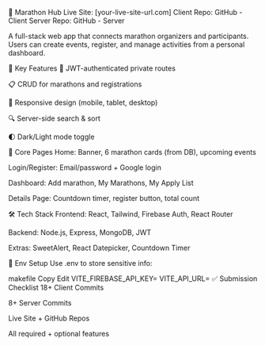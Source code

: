🏃 Marathon Hub
Live Site: [your-live-site-url.com]
Client Repo: GitHub - Client
Server Repo: GitHub - Server

A full-stack web app that connects marathon organizers and participants. Users can create events, register, and manage activities from a personal dashboard.

🚀 Key Features
🔐 JWT-authenticated private routes

📋 CRUD for marathons and registrations

📱 Responsive design (mobile, tablet, desktop)

🔍 Server-side search & sort

🌓 Dark/Light mode toggle

🧩 Core Pages
Home: Banner, 6 marathon cards (from DB), upcoming events

Login/Register: Email/password + Google login

Dashboard: Add marathon, My Marathons, My Apply List

Details Page: Countdown timer, register button, total count

🛠️ Tech Stack
Frontend: React, Tailwind, Firebase Auth, React Router

Backend: Node.js, Express, MongoDB, JWT

Extras: SweetAlert, React Datepicker, Countdown Timer

🔐 Env Setup
Use .env to store sensitive info:

makefile
Copy
Edit
VITE_FIREBASE_API_KEY=
VITE_API_URL=
✅ Submission Checklist
18+ Client Commits

8+ Server Commits

Live Site + GitHub Repos

All required + optional features
